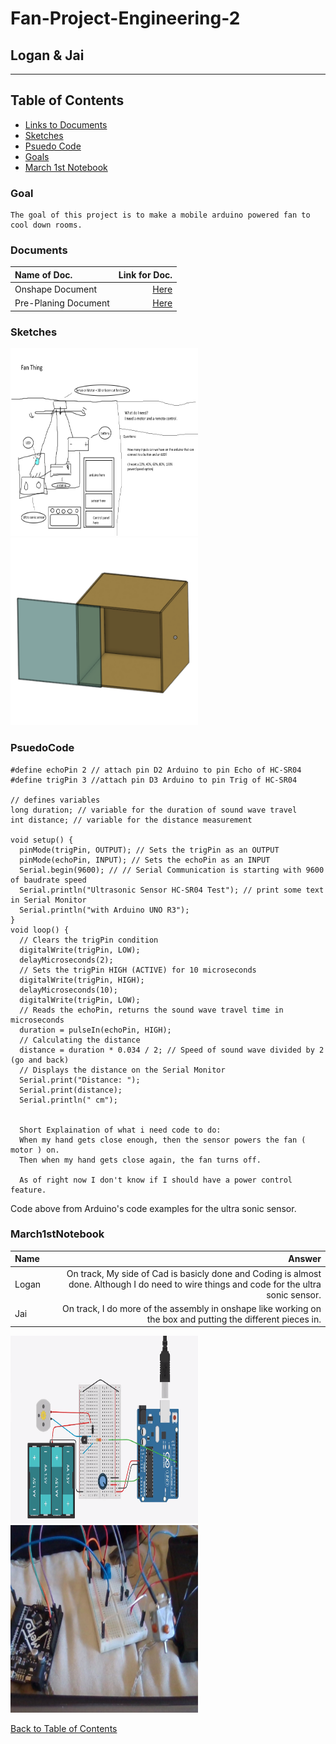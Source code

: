 # Fan-Project-Engineering-2
## Logan & Jai
---
## Table of Contents
* [Links to Documents](#Documents)
* [Sketches](#Sketches)
* [Psuedo Code](#PsuedoCode)
* [Goals](#Goal)
* [March 1st Notebook](#March1stNotebook)
### Goal
``` 
The goal of this project is to make a mobile arduino powered fan to cool down rooms.
```


### Documents
| Name of Doc. | Link for Doc.  |
| :---         |     ---:       |
| Onshape Document   | [Here](https://cvilleschools.onshape.com/documents/6c10221f72a62c5827a6a0c3/w/3c881ee184980c73d02d8186/e/a389b126452617b6238eb00f)     |
| Pre-Planing Document  | [Here](https://docs.google.com/document/d/1r2iU-Si7RD9-BX3SUI-XrdDTprjM076UKu1Y0U7GHaY/edit?usp=sharing)      |


### Sketches
<img src="https://github.com/Logan-Martin/Fan-Project-Engineering-2/blob/main/ArduinoFanPitchv2.png" width="300" height="300"> <img src="https://github.com/Logan-Martin/Fan-Project-Engineering-2/blob/main/Screenshot%20(45).png" width="300" height="300">

### PsuedoCode
```
#define echoPin 2 // attach pin D2 Arduino to pin Echo of HC-SR04
#define trigPin 3 //attach pin D3 Arduino to pin Trig of HC-SR04

// defines variables
long duration; // variable for the duration of sound wave travel
int distance; // variable for the distance measurement

void setup() {
  pinMode(trigPin, OUTPUT); // Sets the trigPin as an OUTPUT
  pinMode(echoPin, INPUT); // Sets the echoPin as an INPUT
  Serial.begin(9600); // // Serial Communication is starting with 9600 of baudrate speed
  Serial.println("Ultrasonic Sensor HC-SR04 Test"); // print some text in Serial Monitor
  Serial.println("with Arduino UNO R3");
}
void loop() {
  // Clears the trigPin condition
  digitalWrite(trigPin, LOW);
  delayMicroseconds(2);
  // Sets the trigPin HIGH (ACTIVE) for 10 microseconds
  digitalWrite(trigPin, HIGH);
  delayMicroseconds(10);
  digitalWrite(trigPin, LOW);
  // Reads the echoPin, returns the sound wave travel time in microseconds
  duration = pulseIn(echoPin, HIGH);
  // Calculating the distance
  distance = duration * 0.034 / 2; // Speed of sound wave divided by 2 (go and back)
  // Displays the distance on the Serial Monitor
  Serial.print("Distance: ");
  Serial.print(distance);
  Serial.println(" cm");
  
  
  Short Explaination of what i need code to do:
  When my hand gets close enough, then the sensor powers the fan ( motor ) on.
  Then when my hand gets close again, the fan turns off.
  
  As of right now I don't know if I should have a power control feature.
```
Code above from Arduino's code examples for the ultra sonic sensor.

### March1stNotebook
| Name      | Answer   |
| :---      | ---:     |
| Logan     | On track, My side of Cad is basicly done and Coding is almost done. Although I do need to wire things and code for the ultra sonic sensor. |
| Jai       | On track, I do more of the assembly in onshape like working on the box and putting the different pieces in. |

<img src="https://github.com/Logan-Martin/Fan-Project-Engineering-2/blob/main/ArduinoMotorWiring.PNG" width="300" height="300"> <img src="https://github.com/Logan-Martin/Fan-Project-Engineering-2/blob/main/WIN_20210302_10_36_49_Pro.jpg" width="300" height="300">

[Back to Table of Contents](#Table-of-Contents)
